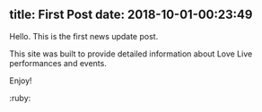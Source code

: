 title: First Post
date: 2018-10-01-00:23:49
---

Hello. This is the first news update post.

This site was built to provide detailed information about Love Live performances and events.

Enjoy!

:ruby:
